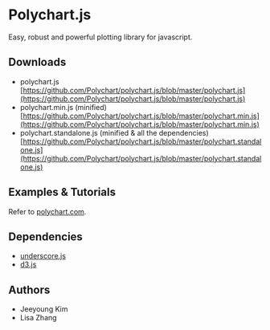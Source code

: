 Polychart.js
============

Easy, robust and powerful plotting library for javascript.

Downloads
---------

* polychart.js [https://github.com/Polychart/polychart.js/blob/master/polychart.js](https://github.com/Polychart/polychart.js/blob/master/polychart.js)
* polychart.min.js (minified) [https://github.com/Polychart/polychart.js/blob/master/polychart.min.js](https://github.com/Polychart/polychart.js/blob/master/polychart.min.js)
* polychart.standalone.js (minified & all the dependencies) [https://github.com/Polychart/polychart.js/blob/master/polychart.standalone.js](https://github.com/Polychart/polychart.js/blob/master/polychart.standalone.js)


Examples & Tutorials
--------------------

Refer to [polychart.com](http://polychart.com).

Dependencies
------------

* [underscore.js](http://documentcloud.github.com/underscore/)
* [d3.js](http://mbostock.github.com/d3)

Authors
-------

* Jeeyoung Kim
* Lisa Zhang
